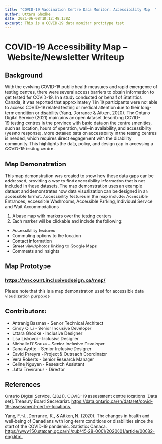 ```yaml
---
title: "COVID-19 Vaccination Centre Data Monitor: Accessibility Map  "
author: Uttara Ghodke
date: 2021-06-08T18:12:48.138Z
excerpt: This is a COVID-19 data monitor prototype test
---
```

<!--StartFragment-->

# COVID-19 Accessibility Map – Website/Newsletter Writeup 

## Background 

With the evolving COVID-19 public health measures and rapid emergence of testing centres, there were several access barriers to obtain information to get tested for COVID-19. In a study conducted on behalf of Statistics Canada, it was reported that approximately 1 in 10 participants were not able to access COVID-19 related testing or medical attention due to their long-term condition or disability (Yang, Dorrance & Aitken, 2020). The Ontario Digital Service (2021) maintains an open dataset describing COVID-19 testing centres in the province​ with basic data on the centre amenities, such as location, hours of operation, walk-in availability, and accessibility (yes/no response). More detailed data on accessibility in the testing centres is needed, which requires direct engagement with the disability community. This highlights the data, policy, and design gap in accessing a COVID-19 testing centre.  

## Map Demonstration 

This map demonstration was created to show how these data gaps can be addressed, providing a way to find accessibility information that is not included in these datasets. The map demonstration uses an example dataset and demonstrates how data visualization can be designed in an accessible format. Accessibility features in the map include: Accessible Entrances, Accessible Washrooms, Accessible Parking, Individual Service and Wait Accommodations.  

1. A base map with markers over the testing centers 
2. Each marker will be clickable and include the following: 

* Accessibility features  
* Commuting options to the location 
* Contact information 
* Street view/photos linking to Google Maps 
* Comments and insights   

## Map Prototype

### <https://wecount.inclusivedesign.ca/map/>

[](https://wecount.inclusivedesign.ca/map/)Please note that this is a map demonstration used for accessible data visualization purposes 

## Contributors: 

* Antranig Basman - Senior Technical Architect​ 
* Cindy Qi Li - Senior Inclusive Developer​  
* Uttara Ghodke - Inclusive Designer​ 
* Lisa Liskovoi - Inclusive Designer​ 
* Michelle D'Souza – Senior Inclusive Developer 
* Dana Ayotte – Senior Inclusive Designer 
* David Pereyra - Project & Outreach Coordinator​ 
* Vera Roberts - Senior Research Manager​ 
* Celine Nguyen - Research Assistant 
* Jutta Treviranus - Director​ 

## References

Ontario Digital Service. (2021). COVID-19 assessment centre locations \[Data set]. Treasury Board Secretariat. https://data.ontario.ca/en/dataset/covid-19-assessment-centre-locations 

Yang, F.-J., Dorrance, K., & Aitken, N. (2020). The changes in health and well-being of Canadians with long-term conditions or disabilities since the start of the COVID-19 pandemic. Statistics Canada. https://www150.statcan.gc.ca/n1/pub/45-28-0001/2020001/article/00082-eng.htm 

<!--EndFragment-->